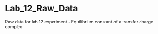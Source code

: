 # Lab_12_Raw_Data
Raw data for lab 12 experiment - Equilibrium constant of a transfer charge complex
